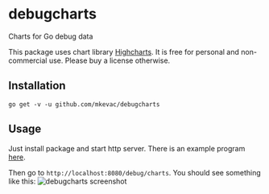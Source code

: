 debugcharts
===========

Charts for Go debug data

This package uses chart library [Highcharts](http://www.highcharts.com/). It is free for personal and non-commercial use. Please buy a license otherwise.

Installation
------------
`go get -v -u github.com/mkevac/debugcharts`

Usage
-----
Just install package and start http server. There is an example program [here](https://github.com/mkevac/debugcharts/blob/master/example/example.go).

Then go to `http://localhost:8080/debug/charts`. You should see something like this:
![debugcharts screenshot](https://www.dropbox.com/s/nz1ket9iwnpinuv/Screenshot%202014-11-30%2017.10.01.png)
